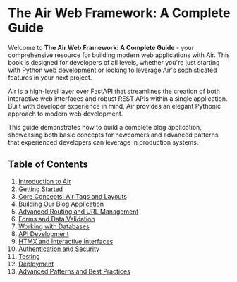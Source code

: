 # The Air Web Framework: A Complete Guide

Welcome to **The Air Web Framework: A Complete Guide** - your comprehensive resource for building modern web applications with Air. This book is designed for developers of all levels, whether you're just starting with Python web development or looking to leverage Air's sophisticated features in your next project.

Air is a high-level layer over FastAPI that streamlines the creation of both interactive web interfaces and robust REST APIs within a single application. Built with developer experience in mind, Air provides an elegant Pythonic approach to modern web development.

This guide demonstrates how to build a complete blog application, showcasing both basic concepts for newcomers and advanced patterns that experienced developers can leverage in production systems.

## Table of Contents

1. [Introduction to Air](01-introduction.md)
2. [Getting Started](02-getting-started.md)
3. [Core Concepts: Air Tags and Layouts](03-core-concepts.md)
4. [Building Our Blog Application](04-building-blog-application.md)
5. [Advanced Routing and URL Management](05-advanced-routing.md)
6. [Forms and Data Validation](06-forms-validation.md)
7. [Working with Databases](07-databases.md)
8. [API Development](08-api-development.md)
9. [HTMX and Interactive Interfaces](09-htmx-interfaces.md)
10. [Authentication and Security](10-authentication-security.md)
11. [Testing](11-testing.md)
12. [Deployment](12-deployment.md)
13. [Advanced Patterns and Best Practices](13-advanced-patterns.md)